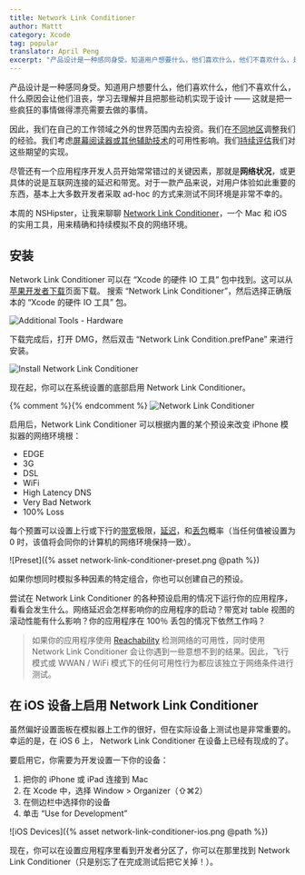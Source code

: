```yaml
---
title: Network Link Conditioner
author: Mattt
category: Xcode
tag: popular
translator: April Peng
excerpt: "产品设计是一种感同身受。知道用户想要什么，他们喜欢什么，他们不喜欢什么，是什么原因会让他们沮丧，学习去理解并且把那些动机实现于设计 —— 这就是把一些疯狂的事情做得漂亮要去做的事情。"
---
```


产品设计是一种感同身受。知道用户想要什么，他们喜欢什么，他们不喜欢什么，什么原因会让他们沮丧，学习去理解并且把那些动机实现于设计 —— 这就是把一些疯狂的事情做得漂亮需要去做的事情。

因此，我们在自己的工作领域之外的世界范围内去投资。我们在[不同地区](https://nshipster.com/nslocalizedstring/)调整我们的经验。我们考虑[屏幕阅读器或其他辅助技术](https://nshipster.com/uiaccessibility/)的可用性影响。我们[持续评估](https://nshipster.com/unit-testing/)我们对这些期望的实现。

尽管还有一个应用程序开发人员开始常常错过的关键因素，那就是**网络状况**，或更具体的说是互联网连接的延迟和带宽。对于一款产品来说，对用户体验如此重要的东西，基本上大多数开发者采取 ad-hoc 的方式来测试不同环境是非常不幸的。

本周的 NSHipster，让我来聊聊 [Network Link Conditioner](https://developer.apple.com/downloads/index.action?q=Hardware%20IO%20Tools)，一个 Mac 和 iOS 的实用工具，用来精确和持续模拟不良的网络环境。

## 安装

Network Link Conditioner 可以在 “Xcode 的硬件 IO 工具” 包中找到。这可以从[苹果开发者下载](https://developer.apple.com/downloads/index.action?q=Hardware%20IO%20Tools)页面下载。
搜索 “Network Link Conditioner”，然后选择正确版本的 “Xcode 的硬件 IO 工具” 包。

<picture>
    <source srcset="{% asset network-link-conditioner-dmg--dark.png @path %}" media="(prefers-color-scheme: dark)">
    <img src="{% asset network-link-conditioner-dmg--light.png @path %}" alt="Additional Tools - Hardware" loading="lazy">
</picture>


下载完成后，打开 DMG，然后双击 “Network Link Condition.prefPane” 来进行安装。

<picture>
    <source srcset="{% asset network-link-conditioner-install--dark.png @path %}" media="(prefers-color-scheme: dark)">
    <img src="{% asset network-link-conditioner-install--light.png @path %}" alt="Install Network Link Conditioner" loading="lazy">
</picture>

现在起，你可以在系统设置的底部启用 Network Link Conditioner。

<picture>
    {% comment %}<source srcset="{% network-link-conditioner-preference-pane--dark.png @path %}" media="(prefers-color-scheme: dark)">{% endcomment %}
    <img src="{% asset network-link-conditioner-preference-pane--light.png @path %}" alt="Network Link Conditioner" loading="lazy">
</picture>

启用后，Network Link Conditioner 可以根据内置的某个预设来改变 iPhone 模拟器的网络环境根：

- EDGE
- 3G
- DSL
- WiFi
- High Latency DNS
- Very Bad Network
- 100% Loss

每个预置可以设置上行或下行的[带宽](https://en.wikipedia.org/wiki/Bandwidth_%28computing%29)极限，[延迟](https://en.wikipedia.org/wiki/Latency_％28engineering％29％23Communication_latency)，和[丢包](https://en.wikipedia.org/wiki/Packet_loss)概率（当任何值被设置为 0 时，该值将会同你的计算机的网络环境保持一致）。

![Preset]({% asset network-link-conditioner-preset.png @path %})

如果你想同时模拟多种因素的特定组合，你也可以创建自己的预设。

尝试在 Network Link Conditioner 的各种预设启用的情况下运行你的应用程序，看看会发生什么。网络延迟会怎样影响你的应用程序的启动？带宽对 table 视图的滚动性能有什么影响？你的应用程序在 100％ 丢包的情况下依然工作吗？

> 如果你的应用程序使用 [Reachability](https://developer.apple.com/library/ios/samplecode/Reachability/Introduction/Intro.html) 检测网络的可用性，同时使用 Network Link Conditioner 会让你遇到一些意想不到的结果。因此，飞行模式或 WWAN / WiFi 模式下的任何可用性行为都应该独立于网络条件进行测试。

## 在 iOS 设备上启用 Network Link Conditioner

虽然偏好设置面板在模拟器上工作的很好，但在实际设备上测试也是非常重要的。幸运的是，在 iOS 6 上， Network Link Conditioner 在设备上已经有现成的了。

要启用它，你需要为开发设置一下你的设备：

1. 把你的 iPhone 或 iPad 连接到 Mac
2. 在 Xcode 中，选择 Window > Organizer（⇧⌘2）
3. 在侧边栏中选择你的设备
4. 单击 “Use for Development”

![iOS Devices]({% asset network-link-conditioner-ios.png @path %})

现在，你可以在设置应用程序里看到开发者分区了，你可以在那里找到 Network Link Conditioner（只是别忘了在完成测试后把它关掉！）。
